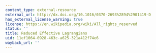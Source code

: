 ```yaml
---
content_type: external-resource
external_url: http://dx.doi.org/10.1016/0370-2693%2894%2901419-D
has_external_license_warning: true
license: https://en.wikipedia.org/wiki/All_rights_reserved
status: ''
title: Reduced Effective Lagrangians
uid: 11ef1064-0928-463c-a625-321a412f74e6
wayback_url: ''
---
```

